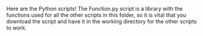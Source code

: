 Here are the Python scripts! The Function.py script is a library with the functions used for all the other scripts in this folder, so it is vital that you download the script and have it in the working directory for the other scripts to work.
